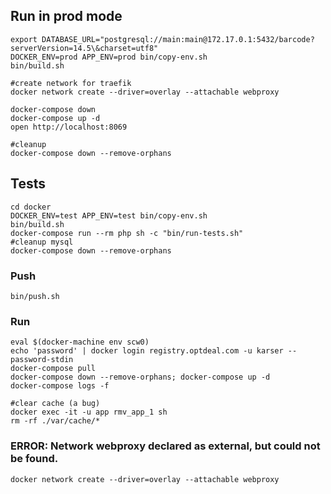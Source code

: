 ## Run in prod mode
```
export DATABASE_URL="postgresql://main:main@172.17.0.1:5432/barcode?serverVersion=14.5\&charset=utf8"
DOCKER_ENV=prod APP_ENV=prod bin/copy-env.sh
bin/build.sh

#create network for traefik
docker network create --driver=overlay --attachable webproxy

docker-compose down
docker-compose up -d
open http://localhost:8069

#cleanup
docker-compose down --remove-orphans
```

## Tests

```
cd docker
DOCKER_ENV=test APP_ENV=test bin/copy-env.sh
bin/build.sh
docker-compose run --rm php sh -c "bin/run-tests.sh"
#cleanup mysql
docker-compose down --remove-orphans
```


### Push
```
bin/push.sh
```

### Run
```
eval $(docker-machine env scw0)
echo 'password' | docker login registry.optdeal.com -u karser --password-stdin
docker-compose pull
docker-compose down --remove-orphans; docker-compose up -d
docker-compose logs -f

#clear cache (a bug)
docker exec -it -u app rmv_app_1 sh
rm -rf ./var/cache/*
```

### ERROR: Network webproxy declared as external, but could not be found.
```
docker network create --driver=overlay --attachable webproxy
```
